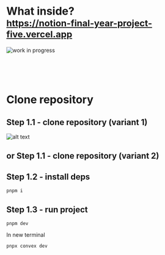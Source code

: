 # What inside? <br/> <sub> https://notion-final-year-project-five.vercel.app</sub>

![work in progress](https://i.imgur.com/cW9GVNg.png)

<br/>
<br/>
<br/>

# Clone repository

## Step 1.1 - clone repository (variant 1)

![alt text](https://i.imgur.com/9KSgjaN.png)

## or Step 1.1 - clone repository (variant 2)


## Step 1.2 - install deps

```
pnpm i
```

## Step 1.3 - run project

```
pnpm dev
```

In new terminal

```
pnpx convex dev
```

<br/>
<br/>
<br/>

#